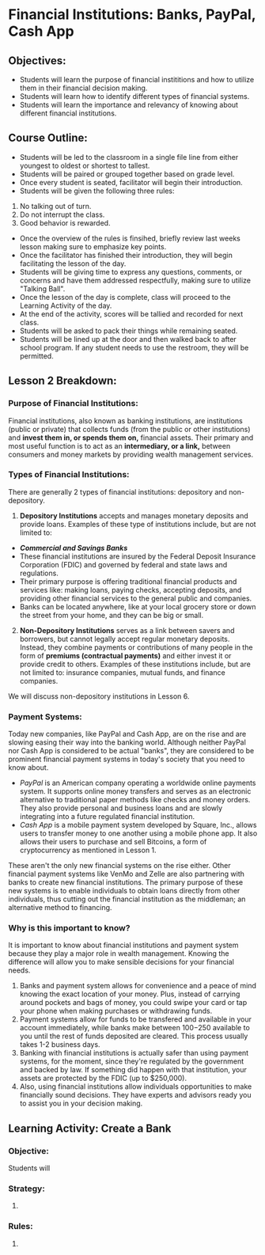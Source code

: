 # Financial Institutions: Banks, PayPal, Cash App
## Objectives:
- Students will learn the purpose of financial instititions and how to utilize them in their financial decision making.
- Students will learn how to identify different types of financial systems.
- Students will learn the importance and relevancy of knowing about different financial institutions.

## Course Outline:
- Students will be led to the classroom in a single file line from either youngest to oldest or shortest to tallest.
- Students will be paired or grouped together based on grade level.
- Once every student is seated, facilitator will begin their introduction.
- Students will be given the following three rules:
1. No talking out of turn.
2. Do not interrupt the class.
3. Good behavior is rewarded.
- Once the overview of the rules is finsihed, briefly review last weeks lesson making sure to emphasize key points.
- Once the facilitator has finished their introduction, they will begin facilitating the lesson of the day.
- Students will be giving time to express any questions, comments, or concerns and have them addressed respectfully, making sure to utilize "Talking Ball".
- Once the lesson of the day is complete, class will proceed to the Learning Activity of the day.
- At the end of the activity, scores will be tallied and recorded for next class.
- Students will be asked to pack their things while remaining seated.
- Students will be lined up at the door and then walked back to after school program. If any student needs to use the restroom, they will be permitted.

## Lesson 2 Breakdown:
### Purpose of Financial Institutions:
Financial institutions, also known as banking institutions, are institutions (public or private) that collects funds (from the public or other institutions) and **invest them in, or spends them on,** financial assets.
Their primary and most useful function is to act as an **intermediary, or a link,** between consumers and money markets by providing wealth management services.

### Types of Financial Institutions:
There are generally 2 types of financial institutions: depository and non-depository.
1. **Depository Institutions** accepts and manages monetary deposits and provide loans. Examples of these type of institutions include, but are not limited to:

- ***Commercial and Savings Banks***
- These financial institutions are insured by the Federal Deposit Insurance Corporation (FDIC) and governed by federal and state laws and regulations.
- Their primary purpose is offering traditional financial products and services like: making loans, paying checks, accepting deposits, and providing other financial services to the general public and companies. 
- Banks can be located anywhere, like at your local grocery store or down the street from your home, and they can be big or small.

2. **Non-Depository Institutions** serves as a link between savers and borrowers, but cannot legally accept regular monetary deposits. Instead, they combine payments or contributions of many people in the form of **premiums (contractual payments)** and either invest it or provide credit to others. Examples of these institutions include, but are not limited to: insurance companies, mutual funds, and finance companies.

We will discuss non-depository institutions in Lesson 6. 

### Payment Systems:
Today new companies, like PayPal and Cash App, are on the rise and are slowing easing their way into the banking world.
Although neither PayPal nor Cash App is considered to be actual "banks", they are considered to be prominent financial payment systems in today's society that you need to know about.
- *PayPal* is an American company operating a worldwide online payments system. It supports online money transfers and serves as an electronic alternative to traditional paper methods like checks and money orders. They also provide personal and business loans and are slowly integrating into a future regulated financial institution.
- *Cash App* is a mobile payment system developed by Square, Inc., allows users to transfer money to one another using a mobile phone app. It also allows their users to purchase and sell Bitcoins, a form of cryptocurrency as mentioned in Lesson 1.

These aren't the only new financial systems on the rise either. Other financial payment systems like VenMo and Zelle are also partnering with banks to create new financial institutions.
The primary purpose of these new systems is to enable individuals to obtain loans directly from other individuals, thus cutting out the financial institution as the middleman; an alternative method to financing. 

### Why is this important to know?
It is important to know about financial institutions and payment system because they play a major role in wealth management. Knowing the difference will allow you to make sensible decisions for your financial needs.
1. Banks and payment system allows for convenience and a peace of mind knowing the exact location of your money. Plus, instead of carrying around pockets and bags of money, you could swipe your card or tap your phone when making purchases or withdrawing funds. 
2. Payment systems allow for funds to be transfered and available in your account immediately, while banks make between $100-$250 available to you until the rest of funds deposited are cleared. This process usually takes 1-2 business days.
2. Banking with financial institutions is actually safer than using payment systems, for the moment, since they're regulated by the government and backed by law. If something did happen with that institution, your assets are protected by the FDIC (up to $250,000). 
3. Also, using financial institutions allow individuals opportunities to make financially sound decisions. They have experts and advisors ready you to assist you in your decision making.

## Learning Activity: Create a Bank
### Objective: 
Students will


### Strategy:
1. 

### Rules:
1. 
